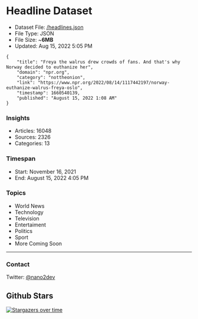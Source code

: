 # Headline Dataset

- Dataset File: [/headlines.json](https://raw.githubusercontent.com/fwd/news/master/headlines.json) 
- File Type: JSON
- File Size: ~**6MB**
- Updated: Aug 15, 2022 5:05 PM

```
{
    "title": "Freya the walrus drew crowds of fans. And that's why Norway decided to euthanize her",
    "domain": "npr.org",
    "category": "nottheonion",
    "link": "https://www.npr.org/2022/08/14/1117442197/norway-euthanize-walrus-freya-oslo",
    "timestamp": 1660540139,
    "published": "August 15, 2022 1:08 AM"
}
```

### Insights

- Articles: 16048
- Sources: 2326
- Categories: 13

### Timespan

- Start: November 16, 2021
- End: August 15, 2022 4:05 PM

### Topics

- World News
- Technology
- Television
- Entertaiment
- Politics
- Sport
- More Coming Soon

---

### Contact 

Twitter: [@nano2dev](https://twitter.com/nano2dev)

## Github Stars

[![Stargazers over time](https://starchart.cc/fwd/news.svg)](https://starchart.cc/fwd/news)
	